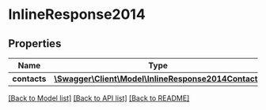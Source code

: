# InlineResponse2014

## Properties
Name | Type | Description | Notes
------------ | ------------- | ------------- | -------------
**contacts** | [**\Swagger\Client\Model\InlineResponse2014Contacts**](InlineResponse2014Contacts.md) |  | [optional] 

[[Back to Model list]](../README.md#documentation-for-models) [[Back to API list]](../README.md#documentation-for-api-endpoints) [[Back to README]](../README.md)



